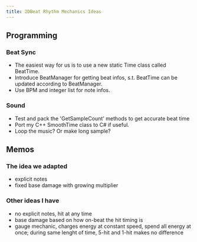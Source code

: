 ```yaml
---
title: 2DBeat Rhythm Mechanics Ideas
---
```


## Programming

### Beat Sync

- The easiest way for us is to use a new static Time class called BeatTime.
- Introduce BeatManager for getting beat infos, s.t. BeatTime can be updated according to BeatManager.
- Use BPM and integer list for note infos.

### Sound

- Test and pack the 'GetSampleCount' methods to get accurate beat time
- Port my C++ SmoothTime class to C# if useful.
- Loop the music? Or make long sample?

## Memos

### The idea we adapted

- explicit notes
- fixed base damage with growing multiplier

### Other ideas I have

- no explicit notes, hit at any time
- base damage based on how on-beat the hit timing is
- gauge mechanic, charges energy at constant speed, spend all energy at once; during same lenght of time, 5-hit and 1-hit makes no difference
